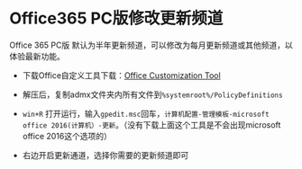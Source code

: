 # Office365 PC版修改更新频道

Office 365 PC版 默认为半年更新频道，可以修改为每月更新频道或其他频道，以体验最新功能。
* 下载Office自定义工具下载：[Office Customization Tool ](https://www.microsoft.com/en-us/download/details.aspx?id=49030)
* 解压后，复制admx文件夹内所有文件到`%systemroot%/PolicyDefinitions`
* `win+R` 打开运行，输入`gpedit.msc`回车，`计算机配置-管理模板-microsoft office 2016(计算机）-更新`。（没有下载上面这个工具是不会出现microsoft office 2016这个选项的）
* 右边开启更新通道，选择你需要的更新频道即可